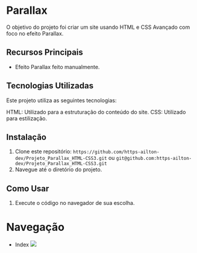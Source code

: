 # Parallax

O objetivo do projeto foi criar um site usando HTML e CSS Avançado com foco no efeito Parallax. 

## Recursos Principais

- Efeito Parallax feito manualmente.

## Tecnologias Utilizadas

Este projeto utiliza as seguintes tecnologias:

HTML: Utilizado para a estruturação do conteúdo do site.
CSS: Utilizado para estilização.

## Instalação

1. Clone este repositório: `https://github.com/https-ailton-dev/Projeto_Parallax_HTML-CSS3.git` ou `git@github.com:https-ailton-dev/Projeto_Parallax_HTML-CSS3.git`
2. Navegue até o diretório do projeto.

## Como Usar

1. Execute o código no navegador de sua escolha.

# Navegação
- Index
![](gif/navegacao.gif)
